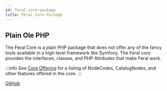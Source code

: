 ```yaml
---
id: feral-core-package
title: Feral Core Package
---
```


## Plain Ole PHP
The Feral Core is a plain PHP package that does not offer any of the fancy tools available
in a high level framework like Symfony. The Feral core provides the interfaces, classes,
and PHP Attributes that make Feral work.

:::info
See [Core Offering](/docs/tags/package-core) for a listing of NodeCodes, CatalogNodes, and other
features offered in the core.
::: 

[GitHub](https://github.com/cybermantix/feral-core)